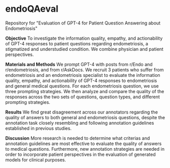 # endoQAeval
Repository for "Evaluation of GPT-4 for Patient Question Answering about Endometriosis"

**Objective**
To investigate the information quality, empathy, and actionability of GPT-4 responses to patient questions regarding endometriosis, a stigmatized and understudied condition. We combine physician and patient perspectives.

**Materials and Methods**
We prompt GPT-4 with posts from r/Endo and r/endometriosis, and from r/AskDocs. We recruit 3 patients who suffer from endometriosis and an endometriosis specialist to evaluate the information quality, empathy, and actionability of GPT-4 responses to endometriosis and general medical questions. For each endometriosis question, we use three prompting strategies. We then analyze and compare the quality of the responses across the two sets of questions, question types, and different prompting strategies.

**Results**
We find great disagreement across our annotators regarding the quality of answers to both general and endometriosis questions, despite the annotation task closely resembling and following annotation guidelines established in previous studies.

**Discussion**
More research is needed to determine what criterias and annotation guidelines are most effective to evaluate the quality of answers to medical questions. Furthermore, new annotation strategies are needed in order to incorporate patient perspectives in the evaluation of generated models for clinical purposes.

